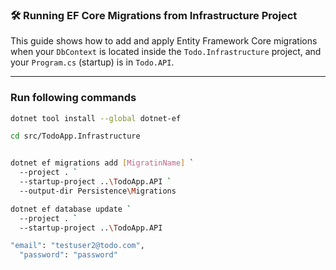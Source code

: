 ﻿### 🛠 Running EF Core Migrations from Infrastructure Project

This guide shows how to add and apply Entity Framework Core migrations when your `DbContext` is located inside the `Todo.Infrastructure` project, and your `Program.cs` (startup) is in `Todo.API`.

---

###  Run following commands

```bash
dotnet tool install --global dotnet-ef

cd src/TodoApp.Infrastructure


dotnet ef migrations add [MigratinName] `
  --project . `
  --startup-project ..\TodoApp.API `
  --output-dir Persistence\Migrations

dotnet ef database update `
  --project . `
  --startup-project ..\TodoApp.API

"email": "testuser2@todo.com",
  "password": "password"
